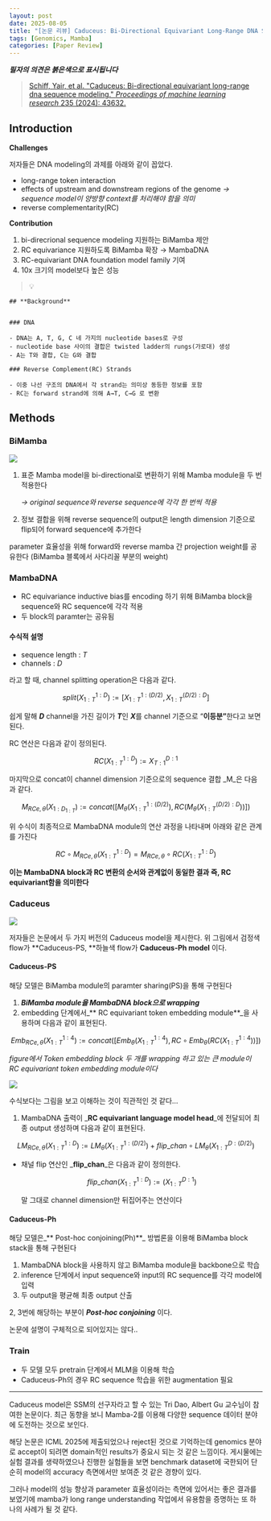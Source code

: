 ```yaml
---
layout: post
date: 2025-08-05
title: "[논문 리뷰] Caduceus: Bi-Directional Equivariant Long-Range DNA Sequence Modeling"
tags: [Genomics, Mamba]
categories: [Paper Review]
---
```


<span class="notion-red">_**필자의 의견은 붉은색으로 표시됩니다**_</span>


> [Schiff, Yair, et al. "Caduceus: Bi-directional equivariant long-range dna sequence modeling." ](https://pmc.ncbi.nlm.nih.gov/articles/PMC12189541/)[_Proceedings of machine learning research_](https://pmc.ncbi.nlm.nih.gov/articles/PMC12189541/)[ 235 (2024): 43632.](https://pmc.ncbi.nlm.nih.gov/articles/PMC12189541/)



## Introduction


**Challenges**


저자들은 DNA modeling의 과제를 아래와 같이 꼽았다.

- long-range token interaction
- effects of upstream and downstream regions of the genome 
_→ sequence model이 양방향 context를 처리해야 함을 의미_
- reverse complementarity(RC)

**Contribution**

1. bi-direcrional sequence modeling 지원하는 BiMamba 제안
1. RC equivariance 지원하도록 BiMamba 확장 → MambaDNA
1. RC-equivariant DNA foundation model family 기여
1. 10x 크기의 model보다 높은 성능

> 💡 


	## **Background**


	### DNA

	- DNA는 A, T, G, C 네 가지의 nucleotide bases로 구성
	- nucleotide base 사이의 결합은 twisted ladder의 rungs(가로대) 생성
	- A는 T와 결합, C는 G와 결합

	### Reverse Complement(RC) Strands

	- 이중 나선 구조의 DNA에서 각 strand는 의미상 동등한 정보를 포함
	- RC는 forward strand에 의해 A→T, C→G 로 변환


## Methods



### BiMamba


![](https://prod-files-secure.s3.us-west-2.amazonaws.com/542b861c-36a8-4051-84e5-8804b6728dba/2c247d59-7815-4980-99f0-8f0d21f445a7/image.png?X-Amz-Algorithm=AWS4-HMAC-SHA256&X-Amz-Content-Sha256=UNSIGNED-PAYLOAD&X-Amz-Credential=ASIAZI2LB466WJD43GOO%2F20251006%2Fus-west-2%2Fs3%2Faws4_request&X-Amz-Date=20251006T220114Z&X-Amz-Expires=3600&X-Amz-Security-Token=IQoJb3JpZ2luX2VjEP7%2F%2F%2F%2F%2F%2F%2F%2F%2F%2FwEaCXVzLXdlc3QtMiJGMEQCIHuOx170QdgRtpu8NJOTV8nA1gnCjnTyeA7kY%2F66M4O5AiBZbTyWR63NS61mVJPPcHgXyzDH7%2BwgaBm7Tp8bc5toiCqIBAiX%2F%2F%2F%2F%2F%2F%2F%2F%2F%2F8BEAAaDDYzNzQyMzE4MzgwNSIMlv8JSJiq4PDpeLAXKtwD19M8uJbjqgF823otQhH%2B2tRtZlabIDd6coRyvwnoh8osBDZ5pR81V4FbxW5Bafg6aA%2Fw900hCmZiPOCf%2FzIXyD%2BHenMPkTxD7MO%2Fm1LEYAKK9PtIOk7P28xEPEmrT36yWMzzraOvT2vgNgjATq7dQ5%2BVwyzSgtGE0JJYqjMe%2BctKXPs%2BkU905LPeHMT9Q1%2BfPX14DohtPXliLyCrGT9Bx%2FMrS2mFYmYJizftnLq0CGMPvR4jWEaWDHjL2eJW3dXSRE38lIJp%2FOhVDz9Ej3klXHigcLuTRv%2Bx%2BoBxnR2JqI3153AL9oM1a9wWxnFx8d0UPnsHmO7W5iN8BnGRLLvgmNr6TRtabmbAGKDc3bdKwEy9xk4yf1qXf5GbpQK8FQ1tASMuwUPGdlY%2B8Q%2BvmvxsxBpYHywp9Z4WWof7%2BYtUNibSBNLPAEy4ZyWdLWB4JHs20g2%2BEvD89tfuimExrTOL3uJyu6BmARZEcDt%2BEqzuTJCLjSgeXpD1ThMxP%2BG0yNbfr7qFHXhpz9epHa54UpPZSxY%2FgzibII%2ByJJHBzfBogRJsXHtgLwQ28LV6JOc2G61ma9LAy%2FMWZGW3idgCEDsxtjJ3Bsq1U1nN3JY2EEzONUp1L26CHEawqsyfoeAw0%2FSQxwY6pgFFrpf%2FprzYnemdNR42nYCdIpesvLyBTvZUTAeFOCdlFZcE8V780nfi%2BZmHV4dNxrus6Q03oPcnYGyg03LygGPDBGdqmqp4lFl4L8OcJQ%2BrSFyRbDG3DPaG0AQNvSX4TpHHPmCl%2BXNOw4SF5tgokQlsDTUbdFKzDALdEL4xj7zT9eGiT%2F0kpsVxOCbJI0owUZT60aMpG9opGJdbFbSjtLaYxLuo3mz3&X-Amz-Signature=f2d5bb7fbc95ce5f9276b19e69794407d4e57406206377b2e9054769abfc7435&X-Amz-SignedHeaders=host&x-amz-checksum-mode=ENABLED&x-id=GetObject)

1. 표준 Mamba model을 bi-directional로 변환하기 위해 Mamba module을 두 번 적용한다

	_→ original sequence와 reverse sequence에 각각 한 번씩 적용_

1. 정보 결합을 위해 reverse sequence의 output은 length dimension 기준으로 flip되어 forward sequence에 추가한다

parameter 효율성을 위해 forward와 reverse mamba 간 projection weight를 공유한다 (BiMamba 블록에서 사다리꼴 부분의 weight)



### MambaDNA

- RC equivariance inductive bias를 encoding 하기 위해 BiMamba block을 sequence와 RC sequence에 각각 적용
- 두 block의 paramter는 공유됨


#### 수식적 설명

- sequence length : _T_
- channels : _D_

라고 할 때,  channel splitting operation은 다음과 같다.


$$
split(X^{1:D}_{1:T}):=[X^{1:(D/2)}_{1:T},X^{(D/2):D}_{1:T}]
$$


<span class="notion-red">쉽게 말해 </span><span class="notion-red">_**D**_</span><span class="notion-red"> channel을 가진 길이가 </span><span class="notion-red">_**T**_</span><span class="notion-red">인 </span><span class="notion-red">_**X**_</span><span class="notion-red">를 channel 기준으로 “</span><span class="notion-red">**이등분”**</span><span class="notion-red">한다고 보면 된다.</span>


RC 연산은 다음과 같이 정의된다.


$$
RC(X^{1:D}_{1:T}):=X^{D:1}_{T:1}
$$


마지막으로 concat이 channel dimension 기준으로의 sequence 결합 _M_은 다음과 같다.


$$
M_{RCe,\theta}(X_{1:D_{1:T}}):=concat([M_{\theta}(X^{1:(D/2)}_{1:T}),RC(M_{\theta}(X^{(D/2):D}_{1:T}))])
$$


위 수식이 최종적으로 MambaDNA module의 연산 과정을 나타내며 아래와 같은 관계를 가진다


$$
RC\circ M_{RCe,\theta}(X^{1:D}_{1:T}) = M_{RCe,\theta} \circ RC(X^{1:D}_{1:T})
$$


**이는 MambaDNA block과 RC 변환의 순서와 관계없이 동일한 결과 즉, RC equivariant함을 의미한다**



### Caduceus


![](https://prod-files-secure.s3.us-west-2.amazonaws.com/542b861c-36a8-4051-84e5-8804b6728dba/f94a60d7-8145-473b-aef9-7c68d3ec604a/image.png?X-Amz-Algorithm=AWS4-HMAC-SHA256&X-Amz-Content-Sha256=UNSIGNED-PAYLOAD&X-Amz-Credential=ASIAZI2LB466WJD43GOO%2F20251006%2Fus-west-2%2Fs3%2Faws4_request&X-Amz-Date=20251006T220114Z&X-Amz-Expires=3600&X-Amz-Security-Token=IQoJb3JpZ2luX2VjEP7%2F%2F%2F%2F%2F%2F%2F%2F%2F%2FwEaCXVzLXdlc3QtMiJGMEQCIHuOx170QdgRtpu8NJOTV8nA1gnCjnTyeA7kY%2F66M4O5AiBZbTyWR63NS61mVJPPcHgXyzDH7%2BwgaBm7Tp8bc5toiCqIBAiX%2F%2F%2F%2F%2F%2F%2F%2F%2F%2F8BEAAaDDYzNzQyMzE4MzgwNSIMlv8JSJiq4PDpeLAXKtwD19M8uJbjqgF823otQhH%2B2tRtZlabIDd6coRyvwnoh8osBDZ5pR81V4FbxW5Bafg6aA%2Fw900hCmZiPOCf%2FzIXyD%2BHenMPkTxD7MO%2Fm1LEYAKK9PtIOk7P28xEPEmrT36yWMzzraOvT2vgNgjATq7dQ5%2BVwyzSgtGE0JJYqjMe%2BctKXPs%2BkU905LPeHMT9Q1%2BfPX14DohtPXliLyCrGT9Bx%2FMrS2mFYmYJizftnLq0CGMPvR4jWEaWDHjL2eJW3dXSRE38lIJp%2FOhVDz9Ej3klXHigcLuTRv%2Bx%2BoBxnR2JqI3153AL9oM1a9wWxnFx8d0UPnsHmO7W5iN8BnGRLLvgmNr6TRtabmbAGKDc3bdKwEy9xk4yf1qXf5GbpQK8FQ1tASMuwUPGdlY%2B8Q%2BvmvxsxBpYHywp9Z4WWof7%2BYtUNibSBNLPAEy4ZyWdLWB4JHs20g2%2BEvD89tfuimExrTOL3uJyu6BmARZEcDt%2BEqzuTJCLjSgeXpD1ThMxP%2BG0yNbfr7qFHXhpz9epHa54UpPZSxY%2FgzibII%2ByJJHBzfBogRJsXHtgLwQ28LV6JOc2G61ma9LAy%2FMWZGW3idgCEDsxtjJ3Bsq1U1nN3JY2EEzONUp1L26CHEawqsyfoeAw0%2FSQxwY6pgFFrpf%2FprzYnemdNR42nYCdIpesvLyBTvZUTAeFOCdlFZcE8V780nfi%2BZmHV4dNxrus6Q03oPcnYGyg03LygGPDBGdqmqp4lFl4L8OcJQ%2BrSFyRbDG3DPaG0AQNvSX4TpHHPmCl%2BXNOw4SF5tgokQlsDTUbdFKzDALdEL4xj7zT9eGiT%2F0kpsVxOCbJI0owUZT60aMpG9opGJdbFbSjtLaYxLuo3mz3&X-Amz-Signature=b6dbf240c17c28ec5c680eb586a448d9284ebaf797e7b0ab75d99efa07c0f668&X-Amz-SignedHeaders=host&x-amz-checksum-mode=ENABLED&x-id=GetObject)


저자들은 논문에서 두 가지 버전의 Caduceus model을 제시한다. 위 그림에서 검정색 flow가 **Caduceus-PS, **하늘색 flow가 **Caduceus-Ph model** 이다.



#### Caduceus-PS


해당 모델은 BiMamba module의 paramter sharing(PS)을 통해 구현된다

1. _**BiMamba module을 MambaDNA block으로 wrapping**_
1. embedding 단계에서_** RC equivariant token embedding module**_을 사용하며 다음과 같이 표현된다.

$$
Emb_{RCe,\theta}(X^{1:4}_{1:T}):=concat([Emb_{\theta}(X^{1:4}_{1:T}),RC \circ Emb_{\theta}(RC(X^{1:4}_{1:T}))])
$$


_figure에서 Token embedding block 두 개를 wrapping 하고 있는 큰 module이 RC equivariant token embedding module이다_


![](https://prod-files-secure.s3.us-west-2.amazonaws.com/542b861c-36a8-4051-84e5-8804b6728dba/b175e4da-71eb-4e91-8c23-a06dabe673c9/image.png?X-Amz-Algorithm=AWS4-HMAC-SHA256&X-Amz-Content-Sha256=UNSIGNED-PAYLOAD&X-Amz-Credential=ASIAZI2LB466WJD43GOO%2F20251006%2Fus-west-2%2Fs3%2Faws4_request&X-Amz-Date=20251006T220114Z&X-Amz-Expires=3600&X-Amz-Security-Token=IQoJb3JpZ2luX2VjEP7%2F%2F%2F%2F%2F%2F%2F%2F%2F%2FwEaCXVzLXdlc3QtMiJGMEQCIHuOx170QdgRtpu8NJOTV8nA1gnCjnTyeA7kY%2F66M4O5AiBZbTyWR63NS61mVJPPcHgXyzDH7%2BwgaBm7Tp8bc5toiCqIBAiX%2F%2F%2F%2F%2F%2F%2F%2F%2F%2F8BEAAaDDYzNzQyMzE4MzgwNSIMlv8JSJiq4PDpeLAXKtwD19M8uJbjqgF823otQhH%2B2tRtZlabIDd6coRyvwnoh8osBDZ5pR81V4FbxW5Bafg6aA%2Fw900hCmZiPOCf%2FzIXyD%2BHenMPkTxD7MO%2Fm1LEYAKK9PtIOk7P28xEPEmrT36yWMzzraOvT2vgNgjATq7dQ5%2BVwyzSgtGE0JJYqjMe%2BctKXPs%2BkU905LPeHMT9Q1%2BfPX14DohtPXliLyCrGT9Bx%2FMrS2mFYmYJizftnLq0CGMPvR4jWEaWDHjL2eJW3dXSRE38lIJp%2FOhVDz9Ej3klXHigcLuTRv%2Bx%2BoBxnR2JqI3153AL9oM1a9wWxnFx8d0UPnsHmO7W5iN8BnGRLLvgmNr6TRtabmbAGKDc3bdKwEy9xk4yf1qXf5GbpQK8FQ1tASMuwUPGdlY%2B8Q%2BvmvxsxBpYHywp9Z4WWof7%2BYtUNibSBNLPAEy4ZyWdLWB4JHs20g2%2BEvD89tfuimExrTOL3uJyu6BmARZEcDt%2BEqzuTJCLjSgeXpD1ThMxP%2BG0yNbfr7qFHXhpz9epHa54UpPZSxY%2FgzibII%2ByJJHBzfBogRJsXHtgLwQ28LV6JOc2G61ma9LAy%2FMWZGW3idgCEDsxtjJ3Bsq1U1nN3JY2EEzONUp1L26CHEawqsyfoeAw0%2FSQxwY6pgFFrpf%2FprzYnemdNR42nYCdIpesvLyBTvZUTAeFOCdlFZcE8V780nfi%2BZmHV4dNxrus6Q03oPcnYGyg03LygGPDBGdqmqp4lFl4L8OcJQ%2BrSFyRbDG3DPaG0AQNvSX4TpHHPmCl%2BXNOw4SF5tgokQlsDTUbdFKzDALdEL4xj7zT9eGiT%2F0kpsVxOCbJI0owUZT60aMpG9opGJdbFbSjtLaYxLuo3mz3&X-Amz-Signature=fed95be54f134cf2b3069ae9a841ff0f64c9a56717895332cc2d6a24a222c130&X-Amz-SignedHeaders=host&x-amz-checksum-mode=ENABLED&x-id=GetObject)


<span class="notion-red">수식보다는 그림을 보고 이해하는 것이 직관적인 것 같다…</span>

1. MambaDNA 출력이 _**RC equivariant language model head**_에 전달되어 최종 output 생성하며 다음과 같이 표현된다.

$$
LM_{RCe,\theta}(X^{1:D}_{1:T}):= LM_{\theta}(X^{1:(D/2)}_{1:T})+flip\_chan\circ LM_{\theta}(X^{D:(D/2)}_{1:T})
$$

- 채널 flip 연산인 _**flip\_chan**_은 다음과 같이 정의한다.

	$$
	flip\_chan(X^{1:D}_{1:T}):=(X^{D:1}_{1:T})
	$$


	말 그대로 channel dimension만 뒤집어주는 연산이다



#### Caduceus-Ph


해당 모델은_** Post-hoc conjoining(Ph)**_ 방법론을 이용해 BiMamba block stack을 통해 구현된다

1. MambaDNA block을 사용하지 않고 BiMamba module을 backbone으로 학습
1. inference 단계에서 input sequence와 input의 RC sequence를 각각 model에 입력
1. 두 output을 평균해 최종 output 산출

2, 3번에 해당하는 부분이 _**Post-hoc conjoining**_ 이다.


<span class="notion-red">논문에 설명이 구체적으로 되어있지는 않다..</span>



### Train

- 두 모델 모두 pretrain 단계에서 MLM을 이용해 학습
- Caduceus-Ph의 경우 RC sequence 학습을 위한 augmentation 필요

---


<span class="notion-red">Caduceus model은 SSM의 선구자라고 할 수 있는 Tri Dao, Albert Gu 교수님이 참여한 논문이다. 최근 동향을 보니 Mamba-2를 이용해 다양한 sequence 데이터 분야에 도전하는 것으로 보인다.</span>


<span class="notion-red">해당 논문은 ICML 2025에 제출되었으나 reject된 것으로 기억하는데 genomics 분야로 accept이 되려면 domain적인 results가 중요시 되는 것 같은 느낌이다. 게시물에는 실험 결과를 생략하였으나 진행한 실험들을 보면 benchmark dataset에 국한되어 단순히 model의 accuracy 측면에서만 보여준 것 같은 경향이 있다.</span>


<span class="notion-red">그러나 model의 성능 향상과 parameter 효율성이라는 측면에 있어서는 좋은 결과를 보였기에 mamba가 long range understanding 작업에서 유용함을 증명하는 또 하나의 사례가 될 것 같다.</span>

